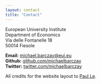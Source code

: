 ```yaml
---
layout: contact
title: "Contact"
---
```



European University Institute  
Department of Economics  
Via delle Fontanelle 18  
50014 Fiesole  

**Email:** [michael.barczay@eui.eu](mailto:michael.barczay@eui.eu)  
**Github:** [github.com/michaelbarczay](https://github.com/michaelbarczay)  
**Twitter:** [twitter.com/michaelbarczay](https://twitter.com/michaelbarczay)



All credits for the website layout to [Paul Le](https://github.com/LeNPaul/academic).
